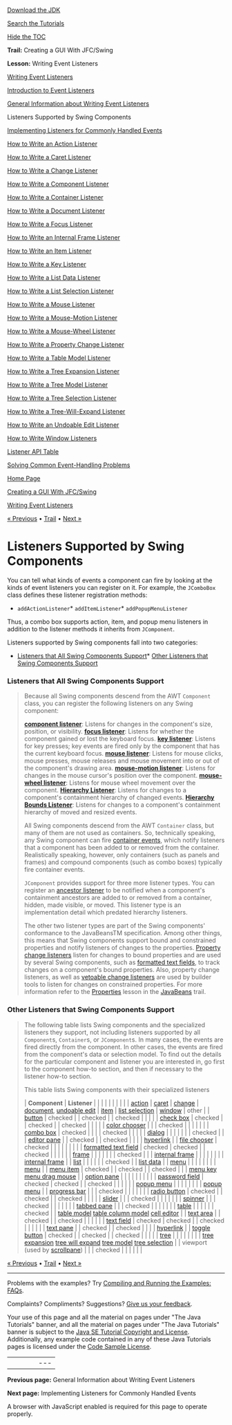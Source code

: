[Download
the JDK](http://java.sun.com/javase/6/download.jsp)
  
[Search the
Tutorials](../../search.html)
  
[Hide the TOC](javascript:toggleLeft())

**Trail:** Creating a GUI With JFC/Swing
  
**Lesson:** Writing Event Listeners

[Writing Event Listeners](index.html)

[Introduction to Event Listeners](intro.html)

[General Information about Writing Event Listeners](generalrules.html)

Listeners Supported by Swing Components

[Implementing Listeners for Commonly Handled Events](handling.html)

[How to Write an Action Listener](actionlistener.html)

[How to Write a Caret Listener](caretlistener.html)

[How to Write a Change Listener](changelistener.html)

[How to Write a Component Listener](componentlistener.html)

[How to Write a Container Listener](containerlistener.html)

[How to Write a Document Listener](documentlistener.html)

[How to Write a Focus Listener](focuslistener.html)

[How to Write an Internal Frame Listener](internalframelistener.html)

[How to Write an Item Listener](itemlistener.html)

[How to Write a Key Listener](keylistener.html)

[How to Write a List Data Listener](listdatalistener.html)

[How to Write a List Selection Listener](listselectionlistener.html)

[How to Write a Mouse Listener](mouselistener.html)

[How to Write a Mouse-Motion Listener](mousemotionlistener.html)

[How to Write a Mouse-Wheel Listener](mousewheellistener.html)

[How to Write a Property Change Listener](propertychangelistener.html)

[How to Write a Table Model Listener](tablemodellistener.html)

[How to Write a Tree Expansion Listener](treeexpansionlistener.html)

[How to Write a Tree Model Listener](treemodellistener.html)

[How to Write a Tree Selection Listener](treeselectionlistener.html)

[How to Write a Tree-Will-Expand Listener](treewillexpandlistener.html)

[How to Write an Undoable Edit Listener](undoableeditlistener.html)

[How to Write Window Listeners](windowlistener.html)

[Listener API Table](api.html)

[Solving Common Event-Handling Problems](problems.html)

[Home Page](../../index.html)
>
[Creating a GUI With JFC/Swing](../index.html)
>
[Writing Event Listeners](index.html)

[« Previous](generalrules.html) • [Trail](../TOC.html) • [Next »](handling.html)

# Listeners Supported by Swing Components

You can tell
what kinds of events a component can fire by looking at the kinds
of event listeners you can register on it.
For example, the `JComboBox`
class defines these listener registration methods:

* `addActionListener`* `addItemListener`* `addPopupMenuListener`

Thus, a combo box supports action,
item, and popup menu listeners in addition to the listener
methods it inherits from `JComponent`.

Listeners supported by Swing components
fall into two categories:

* [Listeners that All Swing Components Support](#all)* [Other Listeners that Swing Components Support](#many)

### Listeners that All Swing Components Support
> Because all Swing components descend from
> the AWT `Component` class,
> you can register the following listeners on any
> Swing component:
>
> **[component listener](componentlistener.html)**: Listens for changes in the component's size, position, or visibility. **[focus listener](focuslistener.html)**: Listens for whether the component gained or lost the keyboard focus. **[key listener](keylistener.html)**: Listens for key presses; key events are fired only by the component that has the current keyboard focus. **[mouse listener](mouselistener.html)**: Listens for mouse clicks, mouse presses, mouse releases and mouse movement into or out of the component's drawing area. **[mouse-motion listener](mousemotionlistener.html)**: Listens for changes in the mouse cursor's position over the component. **[mouse-wheel listener](mousewheellistener.html)**: Listens for mouse wheel movement over the component. **[Hierarchy Listener](http://java.sun.com/javase/6/docs/api/java/awt/event/HierarchyListener.html)**: Listens for changes to a component's containment hierarchy of changed events. **[Hierarchy Bounds Listener](http://java.sun.com/javase/6/docs/api/java/awt/event/HierarchyBoundsListener.html)**: Listens for changes to a component's containment hierarchy of moved and resized events.
>
> All Swing components descend from the AWT `Container`
> class, but many of them are not used as containers.
> So, technically speaking, any Swing component can fire
> [container events](containerlistener.html),
> which notify listeners that a component
> has been added to or removed from the container.
> Realistically speaking, however, only containers
> (such as panels and frames)
> and compound components (such as combo boxes)
> typically fire container events.
>
> `JComponent`
> provides support for three more listener types.
> You can register an
> [ancestor listener](http://download.oracle.com/javase/7/docs/api/javax/swing/event/AncestorListener.html) to be notified when a component's
> containment ancestors are added to or removed from a container,
> hidden, made visible, or moved.
> This listener type is an implementation detail which predated
> hierarchy listeners.
>
> The other two listener types are part of the Swing components'
> conformance to the
> JavaBeansTM specification.
> Among other things, this means that Swing components support
> bound and constrained properties
> and notify listeners of changes to the properties.
> [Property change listeners](propertychangelistener.html)
> listen for changes to bound properties and are used by
> several Swing components, such as
> [formatted text fields](../components/formattedtextfield.html), to track changes on a component's bound properties.
> Also, property change listeners, as well as
> [vetoable change listeners](http://download.oracle.com/javase/7/docs/api/java/beans/VetoableChangeListener.html) are used by builder tools to
> listen for changes on constrained properties.
> For more information refer to the
> [Properties](../../javabeans/properties/index.html) lesson in the
> [JavaBeans](../../javabeans/) trail.

### Other Listeners that Swing Components Support
> The following table lists Swing components
> and the specialized listeners they support, not including
> listeners supported by all `Component`s,
> `Container`s, or `JComponent`s.
> In many cases, the events are fired
> directly from the component.
> In other cases, the events are fired
> from the component's data or selection model.
> To find out the details for the
> particular component and listener you are interested in,
> go first to the component how-to section,
> and then if necessary to the listener how-to section.
>
> This table lists Swing components with their specialized listeners
>
> | **Component** | **Listener** | | | | | | | | |
> | [action](actionlistener.html) | [caret](caretlistener.html) | [change](changelistener.html) | [document](documentlistener.html),  [undoable edit](undoableeditlistener.html) | [item](itemlistener.html) | [list selection](listselectionlistener.html) | [window](windowlistener.html) | other |
> | [button](../components/button.html) | checked |  | checked |  | checked |  |  |  |
> | [check box](../components/button.html#checkbox) | checked |  | checked |  | checked |  |  |  |
> | [color chooser](../components/colorchooser.html) |  |  | checked |  |  |  |  |  |
> | [combo box](../components/combobox.html) | checked |  |  |  | checked |  |  |  |
> | [dialog](../components/dialog.html) |  |  |  |  |  |  | checked |  |
> | [editor pane](../components/editorpane.html) |  | checked |  | checked |  |  |  | [hyperlink](http://download.oracle.com/javase/7/docs/api/javax/swing/event/HyperlinkListener.html) |
> | [file chooser](../components/filechooser.html) | checked |  |  |  |  |  |  |  |
> | [formatted text field](../components/formattedtextfield.html) | checked | checked |  | checked |  |  |  |  |
> | [frame](../components/frame.html) |  |  |  |  |  |  | checked |  |
> | [internal frame](../components/internalframe.html) |  |  |  |  |  |  |  | [internal frame](internalframelistener.html) |
> | [list](../components/list.html) |  |  |  |  |  | checked |  | [list data](listdatalistener.html) |
> | [menu](../components/menu.html) |  |  |  |  |  |  |  | [menu](http://download.oracle.com/javase/7/docs/api/javax/swing/event/MenuListener.html) |
> | [menu item](../components/menu.html) | checked |  | checked |  | checked |  |  | [menu key](http://download.oracle.com/javase/7/docs/api/javax/swing/event/MenuKeyListener.html)   [menu drag mouse](http://download.oracle.com/javase/7/docs/api/javax/swing/event/MenuDragMouseListener.html) |
> | [option pane](../components/dialog.html) |  |  |  |  |  |  |  |  |
> | [password field](../components/passwordfield.html) | checked | checked |  | checked |  |  |  |  |
> | [popup menu](../components/menu.html) |  |  |  |  |  |  |  | [popup menu](http://download.oracle.com/javase/7/docs/api/javax/swing/event/PopupMenuListener.html) |
> | [progress bar](../components/progress.html) |  |  | checked |  |  |  |  |  |
> | [radio button](../components/button.html#radiobutton) | checked |  | checked |  | checked |  |  |  |
> | [slider](../components/slider.html) |  |  | checked |  |  |  |  |  |
> | [spinner](../components/spinner.html) |  |  | checked |  |  |  |  |  |
> | [tabbed pane](../components/tabbedpane.html) |  |  | checked |  |  |  |  |  |
> | [table](../components/table.html) |  |  |  |  |  | checked |  | [table model](tablemodellistener.html)   [table column model](http://download.oracle.com/javase/7/docs/api/javax/swing/event/TableColumnModelListener.html)   [cell editor](http://download.oracle.com/javase/7/docs/api/javax/swing/event/CellEditorListener.html) |
> | [text area](../components/textarea.html) |  | checked |  | checked |  |  |  |  |
> | [text field](../components/textfield.html) | checked | checked |  | checked |  |  |  |  |
> | [text pane](../components/editorpane.html) |  | checked |  | checked |  |  |  | [hyperlink](http://download.oracle.com/javase/7/docs/api/javax/swing/event/HyperlinkListener.html) |
> | [toggle button](../components/button.html) | checked |  | checked |  | checked |  |  |  |
> | [tree](../components/tree.html) |  |  |  |  |  |  |  | [tree expansion](treeexpansionlistener.html)   [tree will expand](treewillexpandlistener.html)   [tree model](treemodellistener.html)   [tree selection](treeselectionlistener.html) |
> | viewport   (used by [scrollpane](../components/scrollpane.html)) |  |  | checked |  |  |  |  |  |

[« Previous](generalrules.html)
•
[Trail](../TOC.html)
•
[Next »](handling.html)

---

Problems with the examples? Try [Compiling and Running
the Examples: FAQs](../../information/run-examples.html).
  
Complaints? Compliments? Suggestions? [Give
us your feedback](http://download.oracle.com/javase/feedback.html).

Your use of this page and all the material on pages under "The Java Tutorials" banner,
and all the material on pages under "The Java Tutorials" banner is subject to the [Java SE Tutorial Copyright
and License](../../information/license.html).
Additionally, any example code contained in any of these Java
Tutorials pages is licensed under the
[Code
Sample License](http://developers.sun.com/license/berkeley_license.html).

|  |  |  |  |  |
| --- | --- | --- | --- | --- |
| |  |  | | --- | --- | | duke image | Oracle logo | | [About Oracle](http://www.oracle.com/us/corporate/index.html) | [Oracle Technology Network](http://www.oracle.com/technology/index.html) | [Terms of Service](https://www.samplecode.oracle.com/servlets/CompulsoryClickThrough?type=TermsOfService) | Copyright © 1995, 2011 Oracle and/or its affiliates. All rights reserved. |

**Previous page:** General Information about Writing Event Listeners
  
**Next page:** Implementing Listeners for Commonly Handled Events




A browser with JavaScript enabled is required for this page to operate properly.